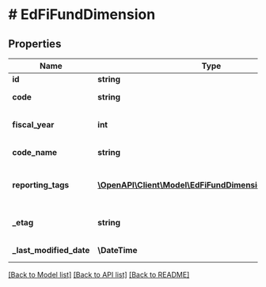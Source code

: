 # # EdFiFundDimension

## Properties

Name | Type | Description | Notes
------------ | ------------- | ------------- | -------------
**id** | **string** |  | [optional]
**code** | **string** | The code representation of the account fund dimension. |
**fiscal_year** | **int** | The fiscal year for which the account fund dimension is valid. |
**code_name** | **string** | A description of the account fund dimension. | [optional]
**reporting_tags** | [**\OpenAPI\Client\Model\EdFiFundDimensionReportingTag[]**](EdFiFundDimensionReportingTag.md) | An unordered collection of fundDimensionReportingTags. Optional tag for accountability reporting. | [optional]
**_etag** | **string** | A unique system-generated value that identifies the version of the resource. | [optional]
**_last_modified_date** | **\DateTime** | The date and time the resource was last modified. | [optional]

[[Back to Model list]](../../README.md#models) [[Back to API list]](../../README.md#endpoints) [[Back to README]](../../README.md)
